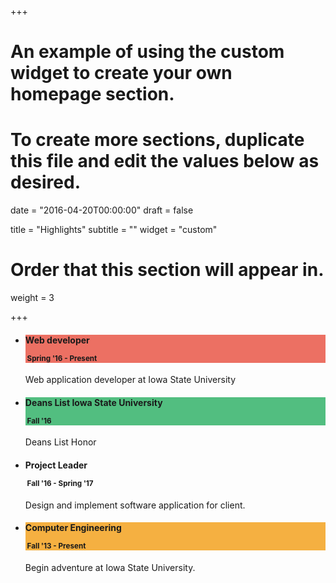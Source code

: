 +++
# An example of using the custom widget to create your own homepage section.
# To create more sections, duplicate this file and edit the values below as desired.

date = "2016-04-20T00:00:00"
draft = false

title = "Highlights"
subtitle = ""
widget = "custom"

# Order that this section will appear in.
weight = 3

+++
<ul class="timeline ">
    <li>
      <div class="timeline-badge" style="background-color: #EC7063"><i class="glyphicon glyphicon-tasks"></i></div>
      <div class="timeline-panel">
        <div class="timeline-heading" style="background-color: #EC7063">
          <h4 class="timeline-title">Web developer
            <p><small class="text-muted"><i class="glyphicon glyphicon-time"></i>&nbsp;Spring '16 - Present</small></p>
          </h4>
        </div>
        <div class="timeline-body">
          <p>Web application developer at Iowa State University</p>
        </div>
      </div>
    </li>
    <li class="timeline-inverted">
      <div class="timeline-badge success"><i class="glyphicon glyphicon-star"></i></div>
      <div class="timeline-panel">
        <div class="timeline-heading" style="background-color: #52BE80">
          <h4 class="timeline-title">Deans List Iowa State University
            <p><small class="text-muted"><i class="glyphicon glyphicon-time"></i>&nbsp;Fall '16</small></p>
          </h4>
        </div>
        <div class="timeline-body">
          <p>Deans List Honor</p>
        </div>
      </div>
    </li>
    <li>
      <div class="timeline-badge info"><i class="glyphicon glyphicon-user"></i></div>
      <div class="timeline-panel">
        <div class="timeline-heading">
          <h4 class="timeline-title">Project Leader
            <p><small class="text-muted"><i class="glyphicon glyphicon-time"></i>&nbsp;Fall '16 - Spring '17</small></p>
          </h4>
        </div>
        <div class="timeline-body">
          <p>Design and implement software application for client.</p>
        </div>
      </div>
    </li>
    <li class="timeline-inverted">
        <div class="timeline-badge warning"><i class="glyphicon glyphicon-map-marker"></i></div>
      <div class="timeline-panel">
        <div class="timeline-heading" style="background-color: #F5B041">
          <h4 class="timeline-title">Computer Engineering
            <p><small class="text-muted"><i class="glyphicon glyphicon-time"></i>&nbsp;Fall '13 - Present</small></p>
          </h4>
        </div>
        <div class="timeline-body">
          <p>Begin adventure at Iowa State University.</p>
        </div>
      </div>
    </li>
    <!-- <li>
      <div class="timeline-badge info"><i class="glyphicon glyphicon-floppy-disk"></i></div>
      <div class="timeline-panel">
        <div class="timeline-heading">
          <h4 class="timeline-title">Hadoop Projects</h4>
        </div>
        <div class="timeline-body">
          <p>Hadoop projects.</p>
          <hr>
          <div class="btn-group">
            <button type="button" class="btn btn-primary btn-sm dropdown-toggle" data-toggle="dropdown">
              <i class="glyphicon glyphicon-cog"></i> <span class="caret"></span>
            </button>
            <ul class="dropdown-menu" role="menu">
              <li><a href="#">Action</a></li>
              <li><a href="#">Another action</a></li>
              <li><a href="#">Something else here</a></li>
              <li class="divider"></li>
              <li><a href="#">Separated link</a></li>
            </ul>
          </div>
        </div>
      </div>
    </li> -->
</ul>